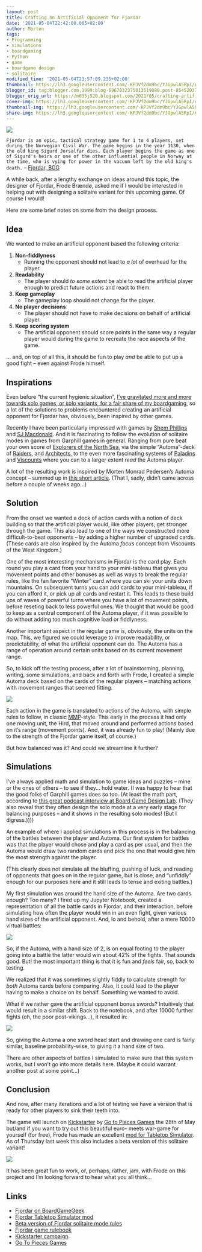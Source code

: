```yaml
---
layout: post
title: Crafting an Artificial Opponent for Fjordar
date: '2021-05-04T22:42:00.005+02:00'
author: Morten
tags:
- Programming
- simulations
- boardgaming
- Python
- game
- boardgame design
- solitaire
modified_time: '2021-05-04T23:57:09.235+02:00'
thumbnail: https://lh3.googleusercontent.com/-KPJVf2dm9bc/YJGpwlA5RpI/AAAAAAADoZ8/xde4Zuo2V5s-SJAvawgm1ZMRWddf5OwOQCLcBGAsYHQ/s72-w400-c-h400/pic5038580.webp
blogger_id: tag:blogger.com,1999:blog-6967032375013519080.post-8545203759529375320
blogger_orig_url: https://m635j520.blogspot.com/2021/05/crafting-artificial-opponent-for-fjordar.html
cover-img: https://lh3.googleusercontent.com/-KPJVf2dm9bc/YJGpwlA5RpI/AAAAAAADoZ8/xde4Zuo2V5s-SJAvawgm1ZMRWddf5OwOQCLcBGAsYHQ/pic5038580.webp
thumbnail-img: https://lh3.googleusercontent.com/-KPJVf2dm9bc/YJGpwlA5RpI/AAAAAAADoZ8/xde4Zuo2V5s-SJAvawgm1ZMRWddf5OwOQCLcBGAsYHQ/pic5038580.webp
share-img: https://lh3.googleusercontent.com/-KPJVf2dm9bc/YJGpwlA5RpI/AAAAAAADoZ8/xde4Zuo2V5s-SJAvawgm1ZMRWddf5OwOQCLcBGAsYHQ/pic5038580.webp
---
```

[![](https://lh3.googleusercontent.com/-KPJVf2dm9bc/YJGpwlA5RpI/AAAAAAADoZ8/xde4Zuo2V5s-SJAvawgm1ZMRWddf5OwOQCLcBGAsYHQ/w400-h400/pic5038580.webp)](https://lh3.googleusercontent.com/-KPJVf2dm9bc/YJGpwlA5RpI/AAAAAAADoZ8/xde4Zuo2V5s-SJAvawgm1ZMRWddf5OwOQCLcBGAsYHQ/pic5038580.webp)  

`Fjordar is an epic, tactical strategy game for 1 to 4 players, set during the Norwegian Civil War. The game begins in the year 1130, when the old king Sigurd Jorsalfar dies. Each player begins the game as one of Sigurd's heirs or one of the other influential people in Norway at the time, who is vying for power in the vacuum left by the old king's death.` – [Fjordar, BGG](https://boardgamegeek.com/boardgame/292707/fjordar)

A while back, after a lengthy exchange on ideas around this topic, the designer of Fjordar, Frode Brændø, asked me if I would be interested in helping out with designing a solitaire variant for this upcoming game. Of course I would!

Here are some brief notes on some from the design process.

Idea
----

We wanted to make an artificial opponent based the following criteria:

1.  **Non-fiddlyness**
    *   Running the opponent should not lead to _a lot_ of overhead for the player.
2.  **Readability**
    *   The player should _to some extent_ be able to read the artificial player enough to predict future actions and react to them.
3.  **Keep gameplay**
    *   The gameplay loop should not change for the player.
4.  **No player decisions**
    *   The player should not have to make decisions on behalf of artificial player.
5.  **Keep scoring system**
    *   The artificial opponent should score points in the same way a regular player would during the game to recreate the race aspects of the game.

... and, on top of all this, it should be fun to play _and_ be able to put up a good fight – even against Frode himself.

Inspirations
------------

Even before “the current hygienic situation”, [I’ve gravitated more and more towards solo games, or solo variants, for a fair share of my boardgaming](https://boardgamegeek.com/geeklist/209441/adventures-solo-gaming), so a lot of the solutions to problems encountered creating an artificial opponent for Fjordar has, obviously, been inspired by other games.

Recently I have been particularly impressed with games by [Shem Phillips](https://boardgamegeek.com/boardgamedesigner/12547/shem-phillips) and [SJ Macdonald](https://boardgamegeek.com/boardgamedesigner/103821/s-j-macdonald). And it is fascinating to follow the evolution of solitaire modes in games from Garphill games in general. Ranging from pure beat your own score of [Explorers of the North Sea](https://boardgamegeek.com/boardgame/176371/explorers-north-sea), via the simple “Automa”-deck of [Raiders](https://boardgamegeek.com/boardgame/170042/raiders-north-sea), and [Architects](https://boardgamegeek.com/boardgame/236457/architects-west-kingdom), to the even more fascinating systems of [Paladins](https://boardgamegeek.com/boardgame/266810/paladins-west-kingdom) and [Viscounts](https://boardgamegeek.com/boardgame/296151/viscounts-west-kingdom) where you can to a larger extent _read_ the Automa player.

A lot of the resulting work is inspired by Morten Monrad Pedersen’s Automa concept – summed up in [this short article](https://boardgamegeek.com/blogpost/109521/what-automa). (That I, sadly, didn’t came across before a couple of weeks ago…)  

Solution
--------

From the onset we wanted a deck of action cards with a notion of deck building so that the artificial player would, like other players, get stronger through the game. This also lead to one of the ways we constructed more difficult-to-beat opponents – by adding a higher number of upgraded cards. (These cards are also inspired by the Automa _focus_ concept from Viscounts of the West Kingdom.)

One of the most interesting mechanisms in Fjordar is the card play. Each round you play a card from your hand to your mini-tableau that gives you movement points and other bonuses as well as ways to break the regular rules, like the fan favorite “Winter” card where you can ski your units down mountains. On subsequent turns you can add cards to your mini-tableau, if you can afford it, or pick up all cards and restart it. This leads to these build ups of waves of powerful turns where you have a lot of movement points, before reseting back to less powerful ones. We thought that would be good to keep as a central component of the Automa player, if it was possible to do without adding too much cognitive load or fiddlyness.

Another important aspect in the regular game is, obviously, the units on the map. This, we figured we could leverage to improve readability, or predictability, of what the artificial opponent can do. The Automa has a range of operation around certain units based on its current movement range.

So, to kick off the testing process, after a lot of brainstorming, planning, writing, some simulations, and back and forth with Frode, I created a simple Automa deck based on the cards of the regular players – matching actions with movement ranges that seemed fitting.

[![](https://lh3.googleusercontent.com/-jU81gKmO82Q/YJGp5x5dyYI/AAAAAAADoaA/WJ6YfLFFrikCRSBLuPdeDvGZ2Kj8ohrHgCLcBGAsYHQ/first-iteration.jpg)](https://lh3.googleusercontent.com/-jU81gKmO82Q/YJGp5x5dyYI/AAAAAAADoaA/WJ6YfLFFrikCRSBLuPdeDvGZ2Kj8ohrHgCLcBGAsYHQ/first-iteration.jpg)

Each action in the game is translated to actions of the Automa, with simple rules to follow, in classic [MMP](https://boardgamegeek.com/boardgamedesigner/71006/morten-monrad-pedersen)\-style. This early in the process it had only one moving unit, the Hird, that moved around and performed actions based on it’s range (movement points). And, it was already fun to play! (Mainly due to the strength of the Fjordar game itself, of course.)  

But how balanced was it? And could we streamline it further?

Simulations
-----------

I’ve always applied math and simulation to game ideas and puzzles – mine or the ones of others – to see if they… hold water. (I was happy to hear that the good folks of Garphill games does so too. (At least the math part, according to [this great podcast interview at Board Game Design Lab](https://boardgamedesignlab.com/designing-worker-placement-games-with-shem-phillips-and-sam-macdonald/). (They also reveal that they often design the solo mode at a very early stage for balancing purposes – and it shows in the resulting solo modes! (But I digress.))))

An example of where I applied simulations in this process is in the balancing of the battles between the player and Automa. Our first system for battles was that the player would chose and play a card as per usual, and then the Automa would draw two random cards and pick the one that would give him the most strength against the player.

(This clearly does not simulate all the bluffing, pushing of luck, and reading of opponents that goes on in the regular game, but is close, and “unfiddly” enough for our purposes here and it still leads to tense and exiting battles.)

My first simulation was around the hand size of the Automa. Are two cards enough? Too many? I fired up my Jupyter Notebook, created a representation of all the battle cards in Fjordar, and their interaction, before simulating how often the player would win in an even fight, given various hand sizes of the artificial opponent. And, lo and behold, after a mere 10000 virtual battles:

[![](https://lh3.googleusercontent.com/-y9gXmEaYIu0/YJGp-4PJxBI/AAAAAAADoaE/WpVGjkRmZO8lANP9r2aI25vnl-zoe0mkACLcBGAsYHQ/fjordar-ai-hand-size.png)](https://lh3.googleusercontent.com/-y9gXmEaYIu0/YJGp-4PJxBI/AAAAAAADoaE/WpVGjkRmZO8lANP9r2aI25vnl-zoe0mkACLcBGAsYHQ/fjordar-ai-hand-size.png)

So, if the Automa, with a hand size of 2, is on equal footing to the player going into a battle the latter would win about 42% of the fights. That sounds good. But! the most important thing is that it is fun and _feels_ fair, so, back to testing.

We realized that it was sometimes slightly fiddly to calculate strength for _both_ Automa cards before comparing. Also, it could lead to the player having to make a choice on its behalf. Something we wanted to avoid.

What if we rather gave the artificial opponent bonus swords? Intuitively that would result in a similar shift. Back to the notebook, and after 10000 further fights (oh, the poor post-vikings…), it resulted in:

[![](https://lh3.googleusercontent.com/-2JD_7_9h5BQ/YJGqB6XlG5I/AAAAAAADoaI/PZh4_0QKE_0ifpPf7xcktjEl8qUR0_acgCLcBGAsYHQ/fjordar-ai-swords.png)](https://lh3.googleusercontent.com/-2JD_7_9h5BQ/YJGqB6XlG5I/AAAAAAADoaI/PZh4_0QKE_0ifpPf7xcktjEl8qUR0_acgCLcBGAsYHQ/fjordar-ai-swords.png)

So, giving the Automa a one sword head start and drawing one card is fairly similar, baseline probability-wise, to giving it a hand size of two.

There are other aspects of battles I simulated to make sure that this system works, but I won’t go into more details here. (Maybe it could warrant another post at some point…)

Conclusion
----------

And now, after many iterations and a lot of testing we have a version that is ready for other players to sink their teeth into.

The game will launch on [Kickstarter](https://www.kickstarter.com/projects/fjordar/fjordar) by [Go to Pieces Games](https://www.gotopiecesgames.com/) the 28th of May but/and if you want to try out this beautiful euro- meets war-game for yourself (for free), Frode has made an excellent [mod for Tabletop Simulator](https://steamcommunity.com/sharedfiles/filedetails/?id=2109550970). As of Thursday last week this also includes a beta version of this solitaire variant!

[![](https://lh3.googleusercontent.com/-r71OLVxjga0/YJGqEkNHT3I/AAAAAAADoaM/V10UgFydT5A8Rl8rJEpO6JzyVilkDOnnwCLcBGAsYHQ/fjordar-tts.jpg)](https://lh3.googleusercontent.com/-r71OLVxjga0/YJGqEkNHT3I/AAAAAAADoaM/V10UgFydT5A8Rl8rJEpO6JzyVilkDOnnwCLcBGAsYHQ/fjordar-tts.jpg)

It has been great fun to work, or, perhaps, rather, jam, with Frode on this project and I’m looking forward to hear what you all think…

Links
-----

*   [Fjordar on BoardGameGeek](https://boardgamegeek.com/boardgame/292707/fjordar)
*   [Fjordar Tabletop Simulator mod](https://steamcommunity.com/sharedfiles/filedetails/?id=2109550970)
*   [Beta version of Fjordar solitaire mode rules](https://www.dropbox.com/s/xowb0g98bn038hx/Fjordar_bot_living_rules.pdf?dl=0)
*   [Fjordar game rulebook](https://www.dropbox.com/s/sduo28evs3sza02/Fjordar_Living_Rules.pdf?dl=0)
*   [Kickstarter campaign](https://www.kickstarter.com/projects/fjordar/fjordar).
*   [Go To Pieces Games](https://www.gotopiecesgames.com/)